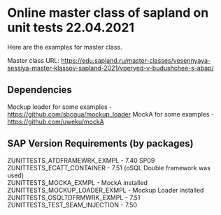 # Online master class of sapland on unit tests 22.04.2021
Here are the examples for master class.

Master class URL:
https://edu.sapland.ru/master-classes/vesennyaya-sessiya-master-klassov-sapland-2021/vperyed-v-budushchee-s-abap/

## Dependencies
Mockup loader for some examples - https://github.com/sbcgua/mockup_loader
MockA for some examples - https://github.com/uweku/mockA

## SAP Version Requirements (by packages)
ZUNITTESTS_ATDFRAMEWRK_EXMPL - 7.40 SP09  
ZUNITTESTS_ECATT_CONTAINER - 7.51 (oSQL Double framework was used)  
ZUNITTESTS_MOCKA_EXMPL - MockA installed  
ZUNITTESTS_MOCKUP_LOADER_EXMPL - Mockup Loader installed  
ZUNITTESTS_OSQLTDFRMWRK_EXMPL - 7.51  
ZUNITTESTS_TEST_SEAM_INJECTION - 7.50  
